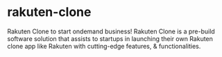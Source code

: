 # rakuten-clone
Rakuten Clone to start ondemand business!  Rakuten Clone is a pre-build software solution that assists to startups in launching their own Rakuten clone app like Rakuten with cutting-edge features, &amp; functionalities. 
